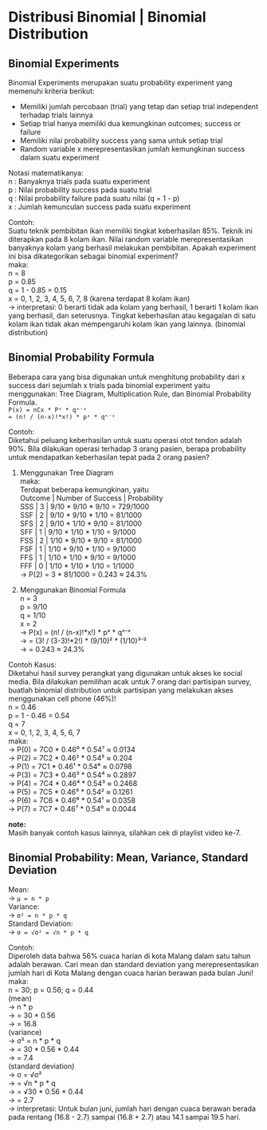 # Distribusi Binomial | Binomial Distribution
## Binomial Experiments
Binomial Experiments merupakan suatu probability experiment yang memenuhi kriteria berikut:  
- Memiliki jumlah percobaan (trial) yang tetap dan setiap trial independent terhadap trials lainnya  
- Setiap trial hanya memiliki dua kemungkinan outcomes; success or failure  
- Memiliki nilai probability success yang sama untuk setiap trial  
- Random variable x merepresentasikan jumlah kemungkinan success dalam suatu experiment

Notasi matematikanya:  
n : Banyaknya trials pada suatu experiment  
p : Nilai probability success pada suatu trial  
q : Nilai probability failure pada suatu nilai (q = 1 - p)  
x : Jumlah kemunculan success pada suatu experiment  

Contoh:  
Suatu teknik pembibitan ikan memiliki tingkat keberhasilan 85%. Teknik ini diterapkan pada 8 kolam ikan. Nilai random variable merepresentasikan banyaknya kolam yang berhasil melakukan pembibitan. Apakah experiment ini bisa dikategorikan sebagai binomial experiment?  
maka:  
n = 8  
p = 0.85  
q = 1 - 0.85 = 0.15  
x = 0, 1, 2, 3, 4, 5, 6, 7, 8 (karena terdapat 8 kolam ikan)  
-> interpretasi: 0 berarti tidak ada kolam yang berhasil, 1 berarti 1 kolam ikan yang berhasil, dan seterusnya. Tingkat keberhasilan atau kegagalan di satu kolam ikan tidak akan mempengaruhi kolam ikan yang lainnya. (binomial distribution)  

## Binomial Probability Formula
Beberapa cara yang bisa digunakan untuk menghitung probability dari x success dari sejumlah x trials pada binomial experiment yaitu menggunakan: Tree Diagram, Multiplication Rule, dan Binomial Probability Formula.  
`P(x) = nCx * Pˣ * qⁿ⁻ˣ`  
`= (n! / (n-x)!*x!) * pˣ * qⁿ⁻ˣ`  

Contoh:  
Diketahui peluang keberhasilan untuk suatu operasi otot tendon adalah 90%. Bila dilakukan operasi terhadap 3 orang pasien, berapa probability untuk mendapatkan keberhasilan tepat pada 2 orang pasien?  

1. Menggunakan Tree Diagram  
maka:  
Terdapat beberapa kemungkinan, yaitu  
Outcome&nbsp;|&nbsp;Number of Success&nbsp;|&nbsp;Probability  
SSS | 3 | 9/10 * 9/10 * 9/10 = 729/1000  
SSF | 2 | 9/10 * 9/10 * 1/10 = 81/1000  
SFS | 2 | 9/10 * 1/10 * 9/10 = 81/1000  
SFF | 1 | 9/10 * 1/10 * 1/10 = 9/1000  
FSS | 2 | 1/10 * 9/10 * 9/10 = 81/1000  
FSF | 1 | 1/10 * 9/10 * 1/10 = 9/1000  
FFS | 1 | 1/10 * 1/10 * 9/10 = 9/1000  
FFF | 0 | 1/10 * 1/10 * 1/10 = 1/1000  
-> P(2) = 3 * 81/1000 = 0.243 ≈ 24.3%  

2. Menggunakan Binomial Formula  
n = 3  
p = 9/10  
q = 1/10  
x = 2  
-> P(x) = (n! / (n-x)!*x!) * pˣ * qⁿ⁻ˣ  
-> = (3! / (3-3)!*2!) * (9/10)² * (1/10)³⁻²  
-> = 0.243 ≈ 24.3%  

Contoh Kasus:  
Diketahui hasil survey perangkat yang digunakan untuk akses ke social media. Bila dilakukan pemilihan acak untuk 7 orang dari partisipan survey, buatlah binomial distribution untuk partisipan yang melakukan akses menggunakan cell phone (46%)!  
n = 0.46  
p = 1 - 0.46 = 0.54  
q = 7  
x = 0, 1, 2, 3, 4, 5, 6, 7  
maka:  
-> P(0) = 7C0 * 0.46⁰ * 0.54⁷ ≈ 0.0134  
-> P(2) = 7C2 * 0.46² * 0.54⁵ ≈ 0.204  
-> P(1) = 7C1 * 0.46¹ * 0.54⁶ ≈ 0.0798  
-> P(3) = 7C3 * 0.46³ * 0.54⁴ ≈ 0.2897  
-> P(4) = 7C4 * 0.46⁴ * 0.54³ ≈ 0.2468  
-> P(5) = 7C5 * 0.46⁵ * 0.54² ≈ 0.1261  
-> P(6) = 7C6 * 0.46⁶ * 0.54¹ ≈ 0.0358  
-> P(7) = 7C7 * 0.46⁷ * 0.54⁰ ≈ 0.0044  

**note:**  
Masih banyak contoh kasus lainnya, silahkan cek di playlist video ke-7.  

## Binomial Probability: Mean, Variance, Standard Deviation
Mean:  
-> `µ = n * p`  
Variance:  
-> `σ² = n * p * q`  
Standard Deviation:  
-> `σ = √σ² = √n * p * q`  

Contoh:  
Diperoleh data bahwa 56% cuaca harian di kota Malang dalam satu tahun adalah berawan. Cari mean dan standard deviation yang merepresentasikan jumlah hari di Kota Malang dengan cuaca harian berawan pada bulan Juni!  
maka:  
n = 30; p = 0.56; q = 0.44  
(mean)  
-> n * p  
-> = 30 * 0.56  
-> = 16.8  
(variance)  
-> σ² = n * p * q  
-> = 30 * 0.56 * 0.44  
-> = 7.4  
(standard deviation)  
-> σ = √σ²  
-> = √n * p * q  
-> = √30 * 0.56 * 0.44  
-> = 2.7  
-> interpretasi: Untuk bulan juni, jumlah hari dengan cuaca berawan berada pada rentang (16.8 - 2.7) sampai (16.8 + 2.7) atau 14.1 sampai 19.5 hari.
